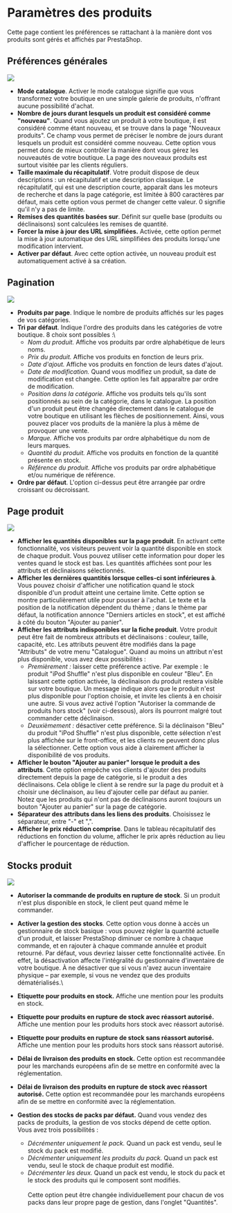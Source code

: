 # Paramètres des produits

Cette page contient les préférences se rattachant à la manière dont vos produits sont gérés et affichés par PrestaShop.

## Préférences générales <a href="#parametresdesproduits-preferencesgenerales" id="parametresdesproduits-preferencesgenerales"></a>

![](../../../.gitbook/assets/64225331.png)

* **Mode catalogue**. Activer le mode catalogue signifie que vous transformez votre boutique en une simple galerie de produits, n'offrant aucune possibilité d'achat.
* **Nombre de jours durant lesquels un produit est considéré comme "nouveau"**. Quand vous ajoutez un produit à votre boutique, il est considéré comme étant nouveau, et se trouve dans la page "Nouveaux produits". Ce champ vous permet de préciser le nombre de jours durant lesquels un produit est considéré comme nouveau. Cette option vous permet donc de mieux contrôler la manière dont vous gérez les nouveautés de votre boutique. La page des nouveaux produits est surtout visitée par les clients réguliers.
* **Taille maximale du récapitulatif**. Votre produit dispose de deux descriptions : un récapitulatif et une description classique. Le récapitulatif, qui est une description courte, apparaît dans les moteurs de recherche et dans la page catégorie, est limitée à 800 caractères par défaut, mais cette option vous permet de changer cette valeur. 0 signifie qu'il n'y a pas de limite.
* **Remises des quantités basées sur**. Définit sur quelle base (produits ou déclinaisons) sont calculées les remises de quantité.
* **Forcer la mise à jour des URL simplifiées.** Activée, cette option permet la mise à jour automatique des URL simplifiées des produits lorsqu'une modification intervient.
* **Activer par défaut**. Avec cette option activée, un nouveau produit est automatiquement activé à sa création.

## Pagination <a href="#parametresdesproduits-pagination" id="parametresdesproduits-pagination"></a>

![](../../../.gitbook/assets/64225332.png)

* **Produits par page**. Indique le nombre de produits affichés sur les pages de vos catégories.
* **Tri par défaut**. Indique l'ordre des produits dans les catégories de votre boutique. 8 choix sont possibles :\\
  * _Nom du produit._ Affiche vos produits par ordre alphabétique de leurs noms.
  * _Prix du produit._ Affiche vos produits en fonction de leurs prix.
  * _Date d'ajout._ Affiche vos produits en fonction de leurs dates d'ajout.
  * _Date de modification._ Quand vous modifiez un produit, sa date de modification est changée. Cette option les fait apparaître par ordre de modification.
  * _Position dans la catégorie._ Affiche vos produits tels qu'ils sont positionnés au sein de la catégorie, dans le catalogue. La position d'un produit peut être changée directement dans le catalogue de votre boutique en utilisant les flèches de positionnement. Ainsi, vous pouvez placer vos produits de la manière la plus à même de provoquer une vente.
  * _Marque._ Affiche vos produits par ordre alphabétique du nom de leurs marques.
  * _Quantité du produit._ Affiche vos produits en fonction de la quantité présente en stock.
  * _Référence du produit._ Affiche vos produits par ordre alphabétique et/ou numérique de référence.
* **Ordre par défaut**. L'option ci-dessus peut être arrangée par ordre croissant ou décroissant.

## Page produit <a href="#parametresdesproduits-pageproduit" id="parametresdesproduits-pageproduit"></a>

![](../../../.gitbook/assets/64225333.png)

* **Afficher les quantités disponibles sur la page produit**. En activant cette fonctionnalité, vos visiteurs peuvent voir la quantité disponible en stock de chaque produit. Vous pouvez utiliser cette information pour doper les ventes quand le stock est bas. Les quantités affichées sont pour les attributs et déclinaisons sélectionnés.
* **Afficher les dernières quantités lorsque celles-ci sont inférieures à**. Vous pouvez choisir d'afficher une notification quand le stock disponible d'un produit atteint une certaine limite. Cette option se montre particulièrement utile pour pousser à l'achat. Le texte et la position de la notification dépendent du thème ; dans le thème par défaut, la notification annonce "Derniers articles en stock", et est affiché à côté du bouton "Ajouter au panier".
* **Afficher les attributs indisponibles sur la fiche produit**. Votre produit peut être fait de nombreux attributs et déclinaisons : couleur, taille, capacité, etc. Les attributs peuvent être modifiés dans la page "Attributs" de votre menu "Catalogue". Quand au moins un attribut n'est plus disponible, vous avez deux possibilités :
  * _Premièrement :_ laisser cette préférence active. Par exemple : le produit "iPod Shuffle" n'est plus disponible en couleur "Bleu". En laissant cette option activée, la déclinaison du produit restera visible sur votre boutique. Un message indique alors que le produit n'est plus disponible pour l'option choisie, et invite les clients à en choisir une autre. Si vous avez activé l'option "Autoriser la commande de produits hors stock" (voir ci-dessous), alors ils pourront malgré tout commander cette déclinaison.
  * _Deuxièmement :_ désactiver cette préférence. Si la déclinaison "Bleu" du produit "iPod Shuffle" n'est plus disponible, cette sélection n'est plus affichée sur le front-office, et les clients ne peuvent donc plus la sélectionner. Cette option vous aide à clairement afficher la disponibilité de vos produits.
* **Afficher le bouton "Ajouter au panier" lorsque le produit a des attributs**. Cette option empêche vos clients d'ajouter des produits directement depuis la page de catégorie, si le produit a des déclinaisons. Cela oblige le client à se rendre sur la page du produit et à choisir une déclinaison, au lieu d'ajouter celle par défaut au panier. Notez que les produits qui n'ont pas de déclinaisons auront toujours un bouton "Ajouter au panier" sur la page de catégorie.
* **Séparateur des attributs dans les liens des produits**. Choisissez le séparateur, entre "-" et ",".
* **Afficher le prix réduction comprise**. Dans le tableau récapitulatif des réductions en fonction du volume, afficher le prix après réduction au lieu d'afficher le pourcentage de réduction.

## Stocks produit <a href="#parametresdesproduits-stocksproduit" id="parametresdesproduits-stocksproduit"></a>

![](../../../.gitbook/assets/64225336.png)

* **Autoriser la commande de produits en rupture de stock**. Si un produit n'est plus disponible en stock, le client peut quand même le commander.
*   **Activer la gestion des stocks**. Cette option vous donne à accès un gestionnaire de stock basique : vous pouvez régler la quantité actuelle d'un produit, et laisser PrestaShop diminuer ce nombre à chaque commande, et en rajouter à chaque commande annulée et produit retourné. Par défaut, vous devriez laisser cette fonctionnalité activée. En effet, la désactivation affecte l'intégralité du gestionnaire d'inventaire de votre boutique. À ne désactiver que si vous n'avez aucun inventaire physique – par exemple, si vous ne vendez que des produits dématérialisés.\\


* **Etiquette pour produits en stock.** Affiche une mention pour les produits en stock.
* **Etiquette pour produits en rupture de stock avec réassort autorisé.** Affiche une mention pour les produits hors stock avec réassort autorisé.
* **Etiquette pour produits en rupture de stock sans réassort autorisé.** Affiche une mention pour les produits hors stock sans réassort autorisé.
* **Délai de livraison des produits en stock.** Cette option est recommandée pour les marchands européens afin de se mettre en conformité avec la réglementation.
* **Délai de livraison des produits en rupture de stock avec réassort autorisé.** Cette option est recommandée pour les marchands européens afin de se mettre en conformité avec la réglementation.
* **Gestion des stocks de packs par défaut.** Quand vous vendez des packs de produits, la gestion de vos stocks dépend de cette option. Vous avez trois possibilités :
  * _Décrémenter uniquement le pack._ Quand un pack est vendu, seul le stock du pack est modifié.
  * _Décrémenter uniquement les produits du pack._ Quand un pack est vendu, seul le stock de chaque produit est modifié.
  * _Décrémenter les deux._ Quand un pack est vendu, le stock du pack et le stock des produits qui le composent sont modifiés.\
    \
    Cette option peut être changée individuellement pour chacun de vos packs dans leur propre page de gestion, dans l'onglet "Quantités".
